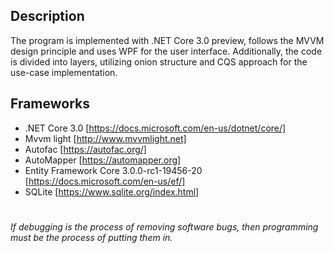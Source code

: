 ## Description
The program is implemented with .NET Core 3.0 preview, follows the MVVM design principle and uses WPF for the user interface. Additionally, the code is divided into layers, utilizing onion structure and CQS approach for the use-case implementation.

## Frameworks

- .NET Core 3.0 [https://docs.microsoft.com/en-us/dotnet/core/]
- Mvvm light [http://www.mvvmlight.net]
- Autofac [https://autofac.org/]
- AutoMapper [https://automapper.org]
- Entity Framework Core 3.0.0-rc1-19456-20 [https://docs.microsoft.com/en-us/ef/]
- SQLite [https://www.sqlite.org/index.html]

#

*If debugging is the process of removing software bugs, then programming must be the process of putting them in.*
